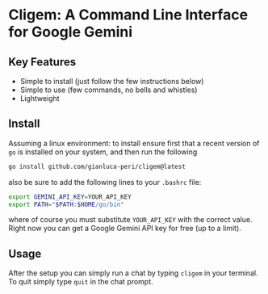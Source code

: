 # Cligem: A Command Line Interface for Google Gemini

## Key Features

- Simple to install (just follow the few instructions below)
- Simple to use (few commands, no bells and whistles)
- Lightweight

## Install

Assuming a linux environment: to install ensure first that a recent version of `go` is installed on your system, and then run the following

```bash
go install github.com/gianluca-peri/cligem@latest
```

also be sure to add the following lines to your `.bashrc` file:

```bash
export GEMINI_API_KEY=YOUR_API_KEY
export PATH="$PATH:$HOME/go/bin"
```

where of course you must substitute `YOUR_API_KEY` with the correct value. Right now you can get a Google Gemini API key for free (up to a limit).

## Usage

After the setup you can simply run a chat by typing `cligem` in your terminal. To quit simply type `quit` in the chat prompt.
